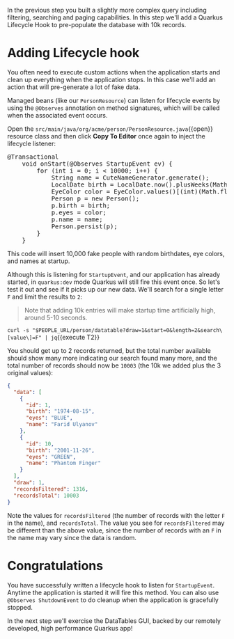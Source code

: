 In the previous step you built a slightly more complex query including filtering, searching and paging capabilities.  In this step we'll add a Quarkus Lifecycle Hook to pre-populate the database with 10k records.

# Adding Lifecycle hook

You often need to execute custom actions when the application starts and clean up everything when the application stops. In this case we'll add an action that will pre-generate a lot of fake data.

Managed beans (like our `PersonResource`) can listen for lifecycle events by using the `@Observes` annotation on method signatures, which will be called when the associated event occurs.

Open the `src/main/java/org/acme/person/PersonResource.java`{{open}} resource class and then click **Copy To Editor** once again to inject the lifecycle listener:

<pre class="file" data-filename="./src/main/java/org/acme/person/PersonResource.java" data-target="insert" data-marker="// TODO: Add lifecycle hook">
@Transactional
    void onStart(@Observes StartupEvent ev) {
        for (int i = 0; i < 10000; i++) {
            String name = CuteNameGenerator.generate();
            LocalDate birth = LocalDate.now().plusWeeks(Math.round(Math.floor(Math.random() * 20 * 52 * -1)));
            EyeColor color = EyeColor.values()[(int)(Math.floor(Math.random() * EyeColor.values().length))];
            Person p = new Person();
            p.birth = birth;
            p.eyes = color;
            p.name = name;
            Person.persist(p);
        }
    }
</pre>

This code will insert 10,000 fake people with random birthdates, eye colors, and names at startup.

Although this is listening for `StartupEvent`, and our application has already started, in `quarkus:dev` mode Quarkus will still fire this event once. So let's test it out and see if it picks up our new data. We'll search for a single letter `F` and limit the results to `2`:

> Note that adding 10k entries will make startup time artificially high, around 5-10 seconds.

`curl -s "$PEOPLE_URL/person/datatable?draw=1&start=0&length=2&search\[value\]=F" | jq`{{execute T2}}

You should get up to 2 records returned, but the total number available should show many more indicating our search found many more, and the total number of records should now be `10003` (the 10k we added plus the 3 original values):

```json
{
  "data": [
    {
      "id": 1,
      "birth": "1974-08-15",
      "eyes": "BLUE",
      "name": "Farid Ulyanov"
    },
    {
      "id": 10,
      "birth": "2001-11-26",
      "eyes": "GREEN",
      "name": "Phantom Finger"
    }
  ],
  "draw": 1,
  "recordsFiltered": 1316,
  "recordsTotal": 10003
}
```

Note the values for `recordsFiltered` (the number of records with the letter `F` in the name), and `recordsTotal`. The value you see for `recordsFiltered` may be different than the above value, since the number of records with an `F` in the name may vary since the data is random.

# Congratulations

You have successfully written a lifecycle hook to listen for `StartupEvent`. Anytime the application is started it will fire this method. You can also use `@Observes ShutdownEvent` to do cleanup when the application is gracefully stopped.

In the next step we'll exercise the DataTables GUI, backed by our remotely developed, high performance Quarkus app!
